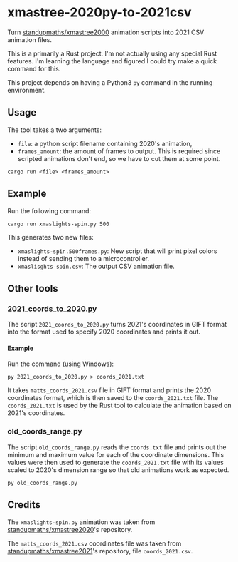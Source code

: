 # xmastree-2020py-to-2021csv

Turn [standupmaths/xmastree2000](https://github.com/standupmaths/xmastree2020) animation scripts
into 2021 CSV animation files.

This is a primarily a Rust project. I'm not actually using any special Rust features. I'm learning the language and figured I could try make a quick command for this.

This project depends on having a Python3 `py` command in the running environment.

## Usage

The tool takes a two arguments: 
* `file`: a python script filename containing 2020's animation,
* `frames_amount`: the amount of frames to output. This is required since scripted animations don't end, so we have to cut them at some point.

```
cargo run <file> <frames_amount>
```

## Example

Run the following command:

```
cargo run xmaslights-spin.py 500
```

This generates two new files: 
* `xmaslights-spin.500frames.py`: New script that will print pixel colors 
instead of sending them to a microcontroller.
* `xmaslisghts-spin.csv`: The output CSV animation file.

## Other tools

### 2021_coords_to_2020.py

The script `2021_coords_to_2020.py` turns 2021's coordinates in GIFT format into the format used to
specify 2020 coordinates and prints it out.

#### Example

Run the command (using Windows):

```
py 2021_coords_to_2020.py > coords_2021.txt
```

It takes `matts_coords_2021.csv` file in GIFT format and prints the 2020 coordinates format, which is
then saved to the `coords_2021.txt` file. The `coords_2021.txt` is used by the Rust tool to calculate
the animation based on 2021's coordinates.

### old_coords_range.py

The script `old_coords_range.py` reads the `coords.txt` file and prints out the minimum and maximum value
for each of the coordinate dimensions. This values were then used to generate the `coords_2021.txt` file
with its values scaled to 2020's dimension range so that old animations work as expected.

```
py old_coords_range.py
```

## Credits

The `xmaslights-spin.py` animation was taken from [standupmaths/xmastree2020](https://github.com/standupmaths/xmastree2020)'s repository.

The `matts_coords_2021.csv` coordinates file was taken from [standupmaths/xmastree2021](https://github.com/standupmaths/xmastree2021)'s repository, file `coords_2021.csv`.
